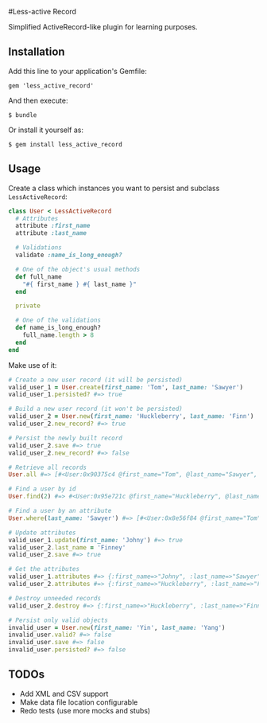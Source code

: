 #Less-active Record

Simplified ActiveRecord-like plugin for learning purposes.

## Installation

Add this line to your application's Gemfile:

    gem 'less_active_record'

And then execute:

    $ bundle

Or install it yourself as:

    $ gem install less_active_record

## Usage

Create a class which instances you want to persist and subclass `LessActiveRecord`:

```ruby
class User < LessActiveRecord
  # Attributes
  attribute :first_name
  attribute :last_name

  # Validations
  validate :name_is_long_enough?

  # One of the object's usual methods
  def full_name
    "#{ first_name } #{ last_name }"
  end

  private

  # One of the validations
  def name_is_long_enough?
    full_name.length > 8
  end
end
```

Make use of it:

```ruby
# Create a new user record (it will be persisted)
valid_user_1 = User.create(first_name: 'Tom', last_name: 'Sawyer')
valid_user_1.persisted? #=> true

# Build a new user record (it won't be persisted)
valid_user_2 = User.new(first_name: 'Huckleberry', last_name: 'Finn')
valid_user_2.new_record? #=> true

# Persist the newly built record
valid_user_2.save #=> true
valid_user_2.new_record? #=> false

# Retrieve all records
User.all #=> [#<User:0x90375c4 @first_name="Tom", @last_name="Sawyer", @id=1>, #<User:0x9037538 @first_name="Huckleberry", @last_name="Finn", @id=2>]

# Find a user by id
User.find(2) #=> #<User:0x95e721c @first_name="Huckleberry", @last_name="Finn", @id=2>

# Find a user by an attribute
User.where(last_name: 'Sawyer') #=> [#<User:0x8e56f84 @first_name="Tom", @last_name="Sawyer", @id=1>]

# Update attributes
valid_user_1.update(first_name: 'Johny') #=> true
valid_user_2.last_name = 'Finney'
valid_user_2.save #=> true

# Get the attributes
valid_user_1.attributes #=> {:first_name=>"Johny", :last_name=>"Sawyer"}
valid_user_2.attributes #=> {:first_name=>"Huckleberry", :last_name=>"Finney"}

# Destroy unneeded records
valid_user_2.destroy #=> {:first_name=>"Huckleberry", :last_name=>"Finney", :id=>2}

# Persist only valid objects
invalid_user = User.new(first_name: 'Yin', last_name: 'Yang')
invalid_user.valid? #=> false
invalid_user.save #=> false
invalid_user.persisted? #=> false
```

## TODOs

 * Add XML and CSV support
 * Make data file location configurable
 * Redo tests (use more mocks and stubs)
